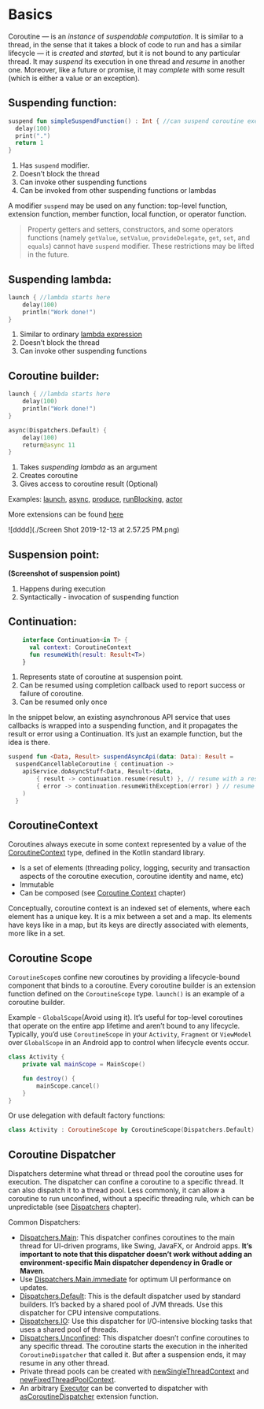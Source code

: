 
# Basics

Coroutine — is an *instance* of *suspendable computation*. It is similar to a thread, in the sense that it takes a block of code to run and has a similar lifecycle — it is *created* and *started*, but it is not bound to any particular thread. It may *suspend* its execution in one thread and *resume* in another one. Moreover, like a future or promise, it may *complete* with some result (which is either a value or an exception).

## **Suspending function:**

```kotlin
suspend fun simpleSuspendFunction() : Int { //can suspend coroutine execution
  delay(100)
  print(".")
  return 1
}
```

1. Has `suspend` modifier.
2. Doesn’t block the thread
3. Can invoke other suspending functions
4. Can be invoked from other suspending functions or lambdas

A modifier `suspend` may be used on any function: top-level function, extension function, member function, local function, or operator function.

>Property getters and setters, constructors, and some operators functions (namely `getValue`, `setValue`, `provideDelegate`, `get`, `set`, and `equals`) cannot have `suspend` modifier. These restrictions may be lifted in the future.

## **Suspending lambda:**

```kotlin
launch { //lambda starts here
    delay(100)
    println("Work done!")
}
```

1. Similar to ordinary [lambda expression](https://kotlinlang.org/docs/reference/lambdas.html)
2. Doesn’t block the thread
3. Can invoke other suspending functions

## **Coroutine builder:**

```kotlin
launch { //lambda starts here
    delay(100)
    println("Work done!")
}
```

```kotlin
async(Dispatchers.Default) {
    delay(100)
    return@async 11
}
```
1. Takes *suspending lambda* as an argument
2. Creates coroutine
3. Gives access to coroutine result (Optional)

Examples: [launch](https://kotlin.github.io/kotlinx.coroutines/kotlinx-coroutines-core/kotlinx.coroutines/launch.html), [async](https://kotlin.github.io/kotlinx.coroutines/kotlinx-coroutines-core/kotlinx.coroutines/async.html), [produce](https://kotlin.github.io/kotlinx.coroutines/kotlinx-coroutines-core/kotlinx.coroutines.channels/produce.html), [runBlocking](https://kotlin.github.io/kotlinx.coroutines/kotlinx-coroutines-core/kotlinx.coroutines/run-blocking.html), [actor](https://kotlin.github.io/kotlinx.coroutines/kotlinx-coroutines-core/kotlinx.coroutines.channels/actor.html)

More extensions can be found [here](https://kotlin.github.io/kotlinx.coroutines/kotlinx-coroutines-core/kotlinx.coroutines/-coroutine-scope/)

![dddd](./Screen Shot 2019-12-13 at 2.57.25 PM.png)

## **Suspension point:**

**(Screenshot of suspension point)**

1. Happens during execution
2. Syntactically - invocation of suspending function

## **Continuation:**
```kotlin
    interface Continuation<in T> {
      val context: CoroutineContext
      fun resumeWith(result: Result<T>)
    }
```
1. Represents state of coroutine at suspension point.
2. Can be resumed using completion callback used to report success or failure of coroutine.
3. Can be resumed only once

In the snippet below, an existing asynchronous API service that uses callbacks is wrapped into a suspending function, and it propagates the result or error using a Continuation. It’s just an example function, but the idea is there.
```kotlin
suspend fun <Data, Result> suspendAsyncApi(data: Data): Result =
  suspendCancellableCoroutine { continuation ->
    apiService.doAsyncStuff<Data, Result>(data,
        { result -> continuation.resume(result) }, // resume with a result
        { error -> continuation.resumeWithException(error) } // resume with an error
    )
  }
```
## CoroutineContext

Coroutines always execute in some context represented by a value of the [CoroutineContext](https://kotlinlang.org/api/latest/jvm/stdlib/kotlin.coroutines/-coroutine-context/) type, defined in the Kotlin standard library.

- Is a set of elements (threading policy, logging, security and transaction aspects of the coroutine execution, coroutine identity and name, etc)
- Immutable
- Can be composed  (see [Coroutine Context](#coroutine-context)  chapter)

Conceptually, coroutine context is an indexed set of elements, where each element has a unique key. It is a mix between a set and a map. Its elements have keys like in a map, but its keys are directly associated with elements, more like in a set. 

## Coroutine Scope

`CoroutineScope`s confine new coroutines by providing a lifecycle-bound component that binds to a coroutine. Every coroutine builder is an extension function defined on the `CoroutineScope` type. `launch()` is an example of a coroutine builder.

Example - `GlobalScope`(Avoid using it). It’s useful for top-level coroutines that operate on the entire app lifetime and aren’t bound to any lifecycle. Typically, you’d use `CoroutineScope` in your `Activity`, `Fragment` or `ViewModel` over `GlobalScope` in an Android app to control when lifecycle events occur.
```kotlin
class Activity {
    private val mainScope = MainScope()

    fun destroy() {
        mainScope.cancel()
    }
}
```
Or use delegation with default factory functions:
```kotlin
class Activity : CoroutineScope by CoroutineScope(Dispatchers.Default) {}
```
## Coroutine Dispatcher

Dispatchers determine what thread or thread pool the coroutine uses for execution. The dispatcher can confine a coroutine to a specific thread. It can also dispatch it to a thread pool. Less commonly, it can allow a coroutine to run unconfined, without a specific threading rule, which can be unpredictable (see [Dispatchers](#dispatchers) chapter).

Common Dispatchers:

- [Dispatchers.Main](https://kotlin.github.io/kotlinx.coroutines/kotlinx-coroutines-core/kotlinx.coroutines/-dispatchers/-main.html): This dispatcher confines coroutines to the main thread for UI-driven programs, like Swing, JavaFX, or Android apps. **It’s important to note that this dispatcher doesn’t work without adding an environment-specific Main dispatcher dependency in Gradle or Maven**.
- Use [Dispatchers.Main.immediate](https://kotlin.github.io/kotlinx.coroutines/kotlinx-coroutines-core/kotlinx.coroutines/-main-coroutine-dispatcher/immediate.html) for optimum UI performance on updates.
- [Dispatchers.Default](https://kotlin.github.io/kotlinx.coroutines/kotlinx-coroutines-core/kotlinx.coroutines/-dispatchers/-default.html): This is the default dispatcher used by standard builders. It’s backed by a shared pool of JVM threads. Use this dispatcher for CPU intensive computations.
- [Dispatchers.IO](https://kotlin.github.io/kotlinx.coroutines/kotlinx-coroutines-core/kotlinx.coroutines/-dispatchers/-i-o.html): Use this dispatcher for I/O-intensive blocking tasks that uses a shared pool of threads.
- [Dispatchers.Unconfined](https://kotlin.github.io/kotlinx.coroutines/kotlinx-coroutines-core/kotlinx.coroutines/-dispatchers/-unconfined.html): This dispatcher doesn’t confine coroutines to any specific thread. The coroutine starts the execution in the inherited `CoroutineDispatcher` that called it. But after a suspension ends, it may resume in any other thread.
- Private thread pools can be created with [newSingleThreadContext](https://kotlin.github.io/kotlinx.coroutines/kotlinx-coroutines-core/kotlinx.coroutines/new-single-thread-context.html) and [newFixedThreadPoolContext](https://kotlin.github.io/kotlinx.coroutines/kotlinx-coroutines-core/kotlinx.coroutines/new-fixed-thread-pool-context.html).
- An arbitrary [Executor](http://docs.oracle.com/javase/8/docs/api/java/util/concurrent/Executor.html) can be converted to dispatcher with [asCoroutineDispatcher](https://kotlin.github.io/kotlinx.coroutines/kotlinx-coroutines-core/kotlinx.coroutines/java.util.concurrent.-executor/as-coroutine-dispatcher.html) extension function.
